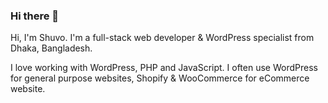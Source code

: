 ### Hi there 👋

Hi, I'm Shuvo. I'm a full-stack web developer & WordPress specialist from Dhaka, Bangladesh.

I love working with WordPress, PHP and JavaScript. I often use WordPress for general purpose websites, Shopify & WooCommerce for eCommerce website.

<!--
**ImShuvo/ImShuvo** is a ✨ _special_ ✨ repository because its `README.md` (this file) appears on your GitHub profile.

Here are some ideas to get you started:

- 🔭 I’m currently working on ...
- 🌱 I’m currently learning ...
- 👯 I’m looking to collaborate on ...
- 🤔 I’m looking for help with ...
- 💬 Ask me about ...
- 📫 How to reach me: ...
- 😄 Pronouns: ...
- ⚡ Fun fact: ...
-->

